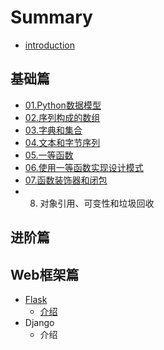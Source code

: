 # Summary

* [introduction](README.md)

## 基础篇

* [01.Python数据模型](ji-chu-pian/01pythonshu-ju-mo-xing.md)
* [02.序列构成的数组](ji-chu-pian/02xu-lie.md)
* [03.字典和集合](ji-chu-pian/03zi-dian-he-ji-he.md)
* [04.文本和字节序列](ji-chu-pian/04wen-ben-he-zi-jie-xu-lie.md)
* [05.一等函数](ji-chu-pian/05yi-deng-han-shu.md)
* [06.使用一等函数实现设计模式](ji-chu-pian/06shi-yong-yi-deng-han-shu-shi-xian-she-ji-mo-shi.md)
* [07.函数装饰器和闭包](ji-chu-pian/07han-shu-zhuang-shi-qi-he-bi-bao.md)
* 08. 对象引用、可变性和垃圾回收 

## 进阶篇

## Web框架篇

* [Flask](webkuang-jia-pian/flask.md)
  * [介绍](webkuang-jia-pian/jie-shao.md)
* Django
  * 介绍

